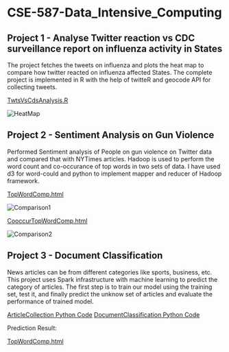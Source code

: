 # CSE-587-Data_Intensive_Computing

##

## Project 1 - Analyse Twitter reaction vs CDC surveillance report on influenza activity in States
The project fetches the tweets on influenza and plots the heat map to compare how twitter reacted on influenza affected States. The complete project is implemented in R with the help of twitteR and geocode API for collecting tweets.

[TwtsVsCdsAnalysis.R](Project1-Twitter_vs_CDC_Influenza_Analysis/TweetsVsCdsAnalysis.ipynb)

![HeatMap](Project1-Twitter_vs_CDC_Influenza_Analysis/pics/twt_vs_cdc.PNG)

##
##

## Project 2 - Sentiment Analysis on Gun Violence
Performed Sentiment analysis of People on gun violence on Twitter data and compared that with NYTimes articles. Hadoop is used to perform the word count and co-occurance of top words in two sets of data. I have used d3 for word-could and python to implement mapper and reducer of Hadoop framework.

[TopWordComp.html](Project2-SentimentAnalysis/SentimentAnalysis/d3_wordcloud/topwords-wordcloud.html)

![Comparison1](Project2-SentimentAnalysis/SentimentAnalysis/images/comparison1.PNG)

[CooccurTopWordComp.html](Project2-SentimentAnalysis/SentimentAnalysis/d3_wordcloud/co-occur-wordcloud.html)

![Comparison2](Project2-SentimentAnalysis/SentimentAnalysis/images/comparison2.PNG)


##
##

## Project 3 - Document Classification
News articles can be from different categories like sports, business, etc. This project uses Spark infrastructure with machine learning to predict the category of articles. The first step is to train our model using the training set, test it, and finally predict the unknow set of articles and evaluate the performance of trained model.

[ArticleCollection Python Code](project3-document-classification/arcticles-collection.ipynb)
[DocumentClassification Python Code](project3-document-classification/document-classification.ipynb)

Prediction Result:

[TopWordComp.html](Project2-SentimentAnalysis/SentimentAnalysis/d3_wordcloud/topwords-wordcloud.html)

